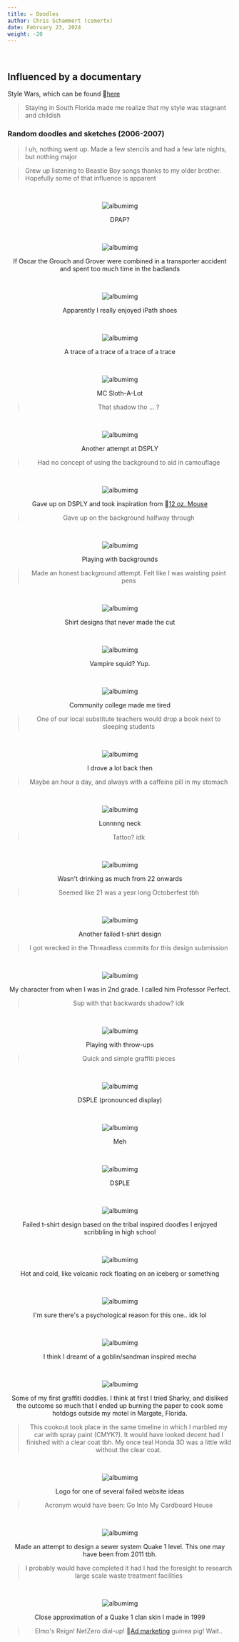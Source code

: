 ```yaml
---
title: ✏️ Doodles
author: Chris Schammert (csmertx)
date: February 23, 2024
weight: -20
---
```


<br />

## Influenced by a documentary

Style Wars, which can be found 🔗[here](https://archive.org/details/style-wars-1983-documentary-on-graffiti "Archive.org | Style Wars (1983 Documentary on Graffiti)")

> Staying in South Florida made me realize that my style was stagnant and childish

### Random doodles and sketches (2006-2007)

> I uh, nothing went up. Made a few stencils and had a few late nights, but nothing major

> Grew up listening to Beastie Boy songs thanks to my older brother. Hopefully some of that influence is apparent

<br />

<div style="text-align: center;">

![albumimg](/Blog/medium/2006/1.jpg "Some graffiti outline scribbles and a warm colored and slightly interlocking piece outlined with ink and filled in with paint pens")

DPAP?

<br />

![albumimg](/Blog/medium/2006/2.jpg "A hungry looking purple monster slicking its hand and head out of a green trash can outlined with ink and filled in with paint pens")

If Oscar the Grouch and Grover were combined in a transporter accident and spent too much time in the badlands

<br />

![albumimg](/Blog/medium/2006/3.jpg "Doodles around a large and slightly 3D iPath logo, all in black ink")

Apparently I really enjoyed iPath shoes

<br />

![albumimg](/Blog/medium/2006/4.jpg "Illustrator ready outline of a black widow spider with a barcode instead of the typical red violin or hourglass associated with black widow spiders")

A trace of a trace of a trace of a trace

<br />

![albumimg](/Blog/medium/2006/5.jpg "A sloth in 90s era hip hop DJ attire")

MC Sloth-A-Lot

> That shadow tho ... ?

<br />

![albumimg](/Blog/medium/2006/6.jpg "Somewhat decent straight lettered piece with a jumbled mess of a background. Letters have a black front with white highlights 3D'd with firey orange and red")

Another attempt at DSPLY

> Had no concept of using the background to aid in camouflage

<br />

![albumimg](/Blog/medium/2006/7.jpg "Blue and yellow interlocked 7z with a splash of bubbles as part of the shadow infill")

Gave up on DSPLY and took inspiration from 🔗[12 oz. Mouse](https://en.wikipedia.org/wiki/12_oz._Mouse "Wiki | 12 oz. Mouse")

> Gave up on the background halfway through

<br />

![albumimg](/Blog/medium/2006/8.jpg "Mildly disrespectful (rube) halo'd and interlocked 7z with black front highlighted silver with blue for the 3D and messed up bubbled black outline filled on the outside with silver (bubbles) and yellow for the main background infill")

Playing with backgrounds

> Made an honest background attempt. Felt like I was waisting paint pens

<br />

![albumimg](/Blog/medium/2006/9.jpg "Illustrator ready TV with an axe in the side and blood oozing from the wound and pooling around the bottom of the TV. May have been a multi-layered stencil")

Shirt designs that never made the cut

<br />

![albumimg](/Blog/medium/2006/10.jpg "Sketch style inked vampire squid with tentacles deployed to ensnare an unseen meal")

Vampire squid? Yup.

<br />

![albumimg](/Blog/medium/2006/11.jpg "Inked sketch style youth over a student desk that is also attached to the youth's hand. Behind him is a window, to symbolize Windows OS, youth looks sleepy dreaming about a clock as a giant hand drops a book to wake up the student")

Community college made me tired

> One of our local substitute teachers would drop a book next to sleeping students

<br />

![albumimg](/Blog/medium/2006/12.jpg "A few Illustrator ready inked lines connecting a side mirror, rear view mirror, and a circle for negative space in the place where a steering wheel would be for a typical sized human")

I drove a lot back then

> Maybe an hour a day, and always with a caffeine pill in my stomach

<br />

![albumimg](/Blog/medium/2006/13.jpg "Illustrator reading inked long necked punk rock looking guy squatting slightly with a snake like neck nearly touching the same plane as its feet")

Lonnnng neck

> Tattoo? idk

<br />

![albumimg](/Blog/medium/2006/14.jpg "Inked and illustrator reading milk jug made of glass with a cork stopper and a cartoon skull on a rounded diamond shaped label to illicit thoughts of poison")

Wasn't drinking as much from 22 onwards

> Seemed like 21 was a year long Octoberfest tbh

<br />

![albumimg](/Blog/medium/2006/15.jpg "Inked and illustrator ready Pez dispenser with a blank face and dispensing unlabeled candy")

Another failed t-shirt design

> I got wrecked in the Threadless commits for this design submission

<br />

![albumimg](/Blog/medium/2006/16.jpg "A distinctive gentleman wearing stereotypical clothing of a (chemistry?) professor with his head turned sideways. His mouth is open in what may have been a burp or mid sneeze")

My character from when I was in 2nd grade. I called him Professor Perfect.

> Sup with that backwards shadow? idk

<br />

![albumimg](/Blog/medium/2006/18.jpg "Graffiti scribbles")

Playing with throw-ups

> Quick and simple graffiti pieces

<br />

![albumimg](/Blog/medium/2006/19.jpg "A very flat attempt at 3D straight lettered graffiti in black, white, and blue")

DSPLE (pronounced display)

<br />

![albumimg](/Blog/medium/2006/20.jpg "No attempt at 3D, with straight lettered graffiti in black and white")

Meh

<br />

![albumimg](/Blog/medium/2006/21.jpg "A very flat attempt at 3D straight lettered graffiti in yellow, red, black, and orange, with nuclear power plant containment stacks")

DSPLE

<br />

![albumimg](/Blog/medium/2006/22.jpg "Inked angel speaking bomb language (bomb-bomb style) wearing headphones, and with a tilted halo")

Failed t-shirt design based on the tribal inspired doodles I enjoyed scribbling in high school

<br />

![albumimg](/Blog/medium/2006/23.jpg "Sloppy black front with yellow and white edge highlighting, orange and red stacked 3D, and kind of looks like the lettering is resting on a deep blue iceberg. There's a question mark popping out of the letter. It was day one of writing")

Hot and cold, like volcanic rock floating on an iceberg or something


<br />

![albumimg](/Blog/medium/2006/24.jpg "Inked giant floating head in front of platforms, kind of like a video game boss monster, but more like a drawing one would expect from one of H. R. Giger's children--if he had had children")

I'm sure there's a psychological reason for this one.. idk lol


<br />

![albumimg](/Blog/medium/2006/25.jpg "Penciled side profile of a tribal inspired goblin head with hydraulic lines attached to the back of its head")

I think I dreamt of a goblin/sandman inspired mecha


<br />

![albumimg](/Blog/medium/2006/26.jpg "Five inked scribbles of the word ghost on the left, and orange and blue paint pen flow tests on the right")

Some of my first graffiti doddles. I think at first I tried Sharky, and disliked the outcome so much that I ended up burning the paper to cook some hotdogs outside my motel in Margate, Florida.

> This cookout took place in the same timeline in which I marbled my car with spray paint (CMYK?). It would have looked decent had I finished with a clear coat tbh. My once teal Honda 3D was a little wild without the clear coat.

<br />

![albumimg](/Blog/medium/2006/27.jpg "Inked gimch.org letters on a B&W 3D platform that sort of resembles the bean like shape of mitochondria")

Logo for one of several failed website ideas

> Acronym would have been: Go Into My Cardboard House

<br />

![albumimg](/Blog/medium/2006/28.jpg "Penciled graph paper outline of a very angular sewer complex map from the top down")

Made an attempt to design a sewer system Quake 1 level. This one may have been from 2011 tbh.

> I probably would have completed it had I had the foresight to research large scale waste treatment facilities

<br />

![albumimg](/Blog/medium/2006/quake_1_player_model_elmo_square.png "Quake 1 green armored player model skin with Elmo's face and red arms")

Close approximation of a Quake 1 clan skin I made in 1999

> Elmo's Reign! NetZero dial-up! 🔗[Ad marketing](https://en.wikipedia.org/wiki/NetZero "Wikipedia | NetZero") guinea pig! Wait..

</div><br />
